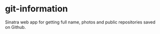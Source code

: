 # git-information
Sinatra web app for getting full name, photos and public repositories saved on Github.
